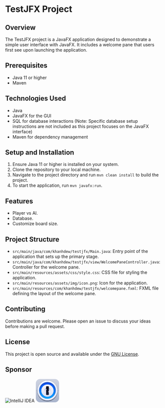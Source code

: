 # TestJFX Project

## Overview
The TestJFX project is a JavaFX application designed to demonstrate a simple user interface with JavaFX. It includes a welcome pane that users first see upon launching the application.

## Prerequisites
- Java 11 or higher
- Maven

## Technologies Used
- Java
- JavaFX for the GUI
- SQL for database interactions (Note: Specific database setup instructions are not included as this project focuses on the JavaFX interface)
- Maven for dependency management

## Setup and Installation
1. Ensure Java 11 or higher is installed on your system.
2. Clone the repository to your local machine.
3. Navigate to the project directory and run `mvn clean install` to build the project.
4. To start the application, run `mvn javafx:run`.

## Features
- Player vs AI.
- Database.
- Customize board size.

## Project Structure
- `src/main/java/com/khanhdew/testjfx/Main.java`: Entry point of the application that sets up the primary stage.
- `src/main/java/com/khanhdew/testjfx/view/WelcomePaneController.java`: Controller for the welcome pane.
- `src/main/resources/assets/css/style.css`: CSS file for styling the application.
- `src/main/resources/assets/img/icon.png`: Icon for the application.
- `src/main/resources/com/khanhdew/testjfx/welcomepane.fxml`: FXML file defining the layout of the welcome pane.

## Contributing
Contributions are welcome. Please open an issue to discuss your ideas before making a pull request.

## License
This project is open source and available under the [GNU License](LICENSE).

## Sponsor
![IntelliJ IDEA](https://www.jetbrains.com/idea/img/idea-edu.svg)
<img alt="image" height="auto" src="src/main/resources/assets/img/1password-8-seeklogo.svg" width="75"/>
